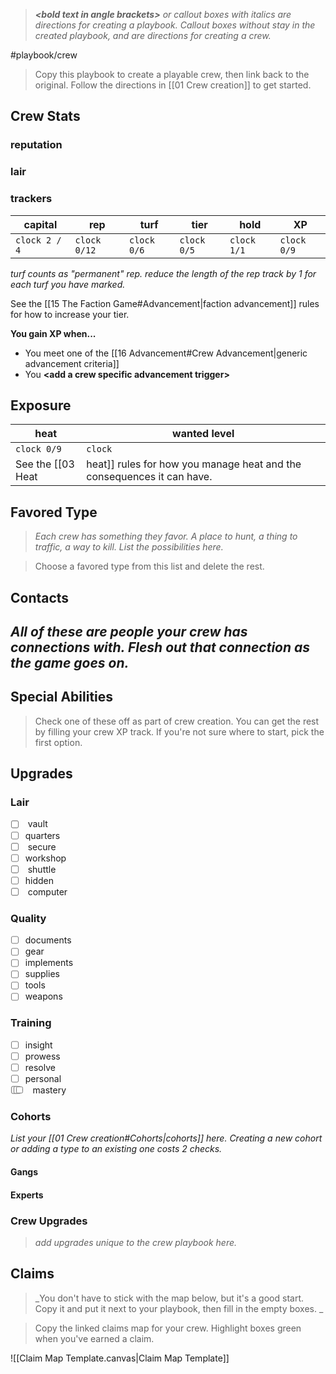 > _**\<bold text in angle brackets>** or callout boxes with italics are directions for creating a playbook. Callout boxes without stay in the created playbook, and are directions for creating a crew._

#playbook/crew
> Copy this playbook to create a playable crew, then link back to the original. Follow the directions in [[01 Crew creation]] to get started.

## Crew Stats

### reputation
### lair

### trackers

| capital       | rep          | turf        | tier        | hold        | XP          |
| ------------- | ------------ | ----------- | ----------- | ----------- | ----------- |
| `clock 2 / 4` | `clock 0/12` | `clock 0/6` | `clock 0/5` | `clock 1/1` | `clock 0/9` |
_turf counts as "permanent" rep. reduce the length of the rep track by 1 for each turf you have marked._

See the [[15 The Faction Game#Advancement|faction advancement]] rules for how to increase your tier.

**You gain XP when...**
- You meet one of the [[16 Advancement#Crew Advancement|generic advancement criteria]]
- You **\<add a crew specific advancement trigger>**
## Exposure

| heat        | wanted level |
| ----------- | ------------ |
| `clock 0/9` | `clock`      |
See the [[03 Heat|heat]] rules for how you manage heat and the consequences it can have.
## Favored Type
> _Each crew has something they favor. A place to hunt, a thing to traffic, a way to kill. List the possibilities here._

> Choose a favored type from this list and delete the rest.


## Contacts
_All of these are people your crew has connections with. Flesh out that connection as the game goes on._
-

## Special Abilities
> Check one of these off as part of crew creation. You can get the rest by filling your crew XP track. If you're not sure where to start, pick the first option.


## Upgrades
### Lair
- [ ] <input type="checkbox"/> vault
- [ ] quarters
- [ ] <input type="checkbox"/> secure
- [ ] workshop
- [ ] <input type="checkbox"/> shuttle
- [ ] hidden
- [ ] <input type="checkbox"/> computer
### Quality
- [ ] documents
- [ ] gear
- [ ] implements
- [ ] supplies
- [ ] tools
- [ ] weapons
### Training
- [ ] insight
- [ ] prowess
- [ ] resolve
- [ ] personal
- [ ] <input type="checkbox"/> <input type="checkbox"/> <input type="checkbox"/> mastery
### Cohorts
_List your [[01 Crew creation#Cohorts|cohorts]] here. Creating a new cohort or adding a type to an existing one costs 2 checks._
#### Gangs
#### Experts

### Crew Upgrades
>_add upgrades unique to the crew playbook here._


## Claims
> _You don't have to stick with the map below, but it's a good start. Copy it and put it next to your playbook, then fill in the empty boxes. _

 > Copy the linked claims map for your crew. Highlight boxes green when you've earned a claim.
 
 ![[Claim Map Template.canvas|Claim Map Template]]


